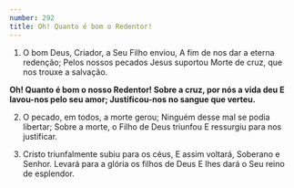 ```yaml
---
number: 292
title: Oh! Quanto é bom o Redentor!
---
```


1. O bom Deus, Criador, a Seu Filho enviou,
  A fim de nos dar a eterna redenção;
  Pelos nossos pecados Jesus suportou
  Morte de cruz, que nos trouxe a salvação.

  __Oh! Quanto é bom o nosso Redentor!
  Sobre a cruz, por nós a vida deu
  E lavou-nos pelo seu amor;
  Justificou-nos no sangue que verteu.__

2. O pecado, em todos, a morte gerou;
  Ninguém desse mal se podia libertar;
  Sobre a morte, o Filho de Deus triunfou
  E ressurgiu para nos justificar.

3. Cristo triunfalmente subiu para os céus,
  E assim voltará, Soberano e Senhor.
  Levará para a glória os filhos de Deus
  E lhes dará o Seu reino de esplendor.
